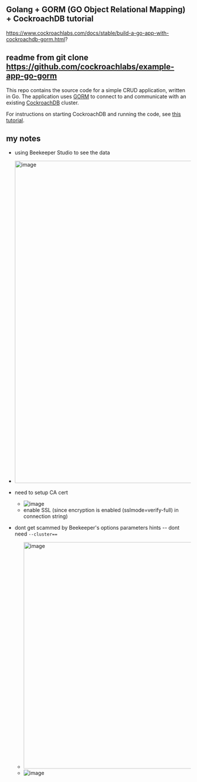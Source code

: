 ## Golang + GORM (GO Object Relational Mapping) + CockroachDB tutorial

https://www.cockroachlabs.com/docs/stable/build-a-go-app-with-cockroachdb-gorm.html?

## readme from git clone https://github.com/cockroachlabs/example-app-go-gorm

This repo contains the source code for a simple CRUD application, written in Go. The application uses [GORM](https://gorm.io/) to connect to and communicate with an existing [CockroachDB](https://www.cockroachlabs.com/docs/stable/) cluster.

For instructions on starting CockroachDB and running the code, see [this tutorial](https://www.cockroachlabs.com/docs/stable/build-a-go-app-with-cockroachdb-gorm.html).

## my notes

- using Beekeeper Studio to see the data
- <img width="879" alt="image" src="https://user-images.githubusercontent.com/16322250/193227978-72de44a5-96d3-45d1-9f17-897c785276cc.png">

- need to setup CA cert
  - ![image](https://user-images.githubusercontent.com/16322250/193229111-52fd305e-7d6d-47cb-98f5-a527c84cc559.png)
  - enable SSL (since encryption is enabled (sslmode=verify-full) in connection string)
- dont get scammed by Beekeeper's options parameters hints -- dont need `--cluster==`
  - <img width="618" alt="image" src="https://user-images.githubusercontent.com/16322250/193229227-58ec90a1-c97e-4dfb-b379-d367a870859d.png">
  - ![image](https://user-images.githubusercontent.com/16322250/193229665-ea33c587-1085-46c6-81f8-9167e6941d89.png)
